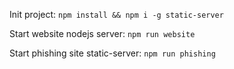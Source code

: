 Init project: `npm install && npm i -g static-server`

Start website nodejs server: `npm run website`

Start phishing site static-server: `npm run phishing`